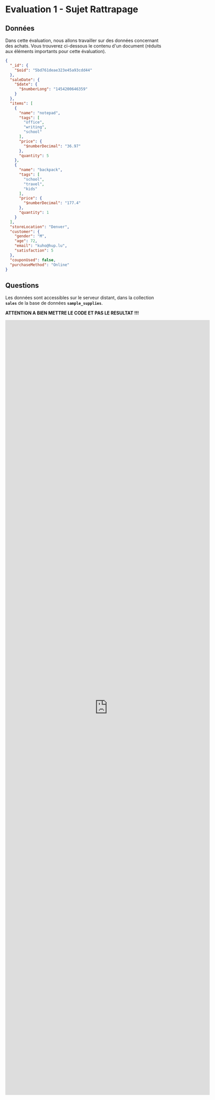 # Evaluation 1 - Sujet Rattrapage

## Données

Dans cette évaluation, nous allons travailler sur des données concernant des achats. Vous trouverez ci-dessous le contenu d'un document (réduits aux éléments importants pour cette évaluation).

```json
{
  "_id": {
    "$oid": "5bd761deae323e45a93cdd44"
  },
  "saleDate": {
    "$date": {
      "$numberLong": "1454200646359"
    }
  },
  "items": [
    {
      "name": "notepad",
      "tags": [
        "office",
        "writing",
        "school"
      ],
      "price": {
        "$numberDecimal": "36.97"
      },
      "quantity": 5
    },
    {
      "name": "backpack",
      "tags": [
        "school",
        "travel",
        "kids"
      ],
      "price": {
        "$numberDecimal": "177.4"
      },
      "quantity": 1
    }
  ],
  "storeLocation": "Denver",
  "customer": {
    "gender": "M",
    "age": 72,
    "email": "kuho@hup.lu",
    "satisfaction": 5
  },
  "couponUsed": false,
  "purchaseMethod": "Online"
}
```

## Questions

Les données sont accessibles sur le serveur distant, dans la collection **`sales`** de la base de données **`sample_supplies`**.

**ATTENTION A BIEN METTRE LE CODE ET PAS LE RESULTAT !!!**

<iframe src="https://docs.google.com/forms/d/e/1FAIpQLSeKYk8OQTdc2iuEVENf662CpIGtKjCmSBe-q6NOZrJy9CPqDg/viewform?embedded=true" width="640" height="2429" frameborder="0" marginheight="0" marginwidth="0">Chargement…</iframe>

